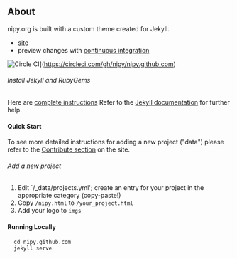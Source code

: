 ## About
nipy.org is built with a custom theme created for Jekyll. 

- [site](http://www.nipy.org)
- preview changes with [continuous integration](https://circleci.com/gh/nipy/nipy.github.com/tree/master)

![Circle CI](https://circleci.com/gh/nipy/nipy.github.com.svg?style=svg)](https://circleci.com/gh/nipy/nipy.github.com)


###### Install Jekyll and RubyGems

Here are [complete instructions](https://help.github.com/articles/using-jekyll-with-pages/#installing-jekyll)
Refer to the [Jekyll documentation](http://jekyllrb.com) for further help.


#### Quick Start

To see more detailed instructions for adding a new project ("data") please refer to the [Contribute section](http://nipy.org/contribute.html) on the site.

###### Add a new project

1. Edit `/_data/projects.yml'; create an entry for your project in the appropriate category (copy-paste!)
2. Copy `/nipy.html` to `/your_project.html`
3. Add your logo to `imgs`

#### Running Locally

      cd nipy.github.com
      jekyll serve


